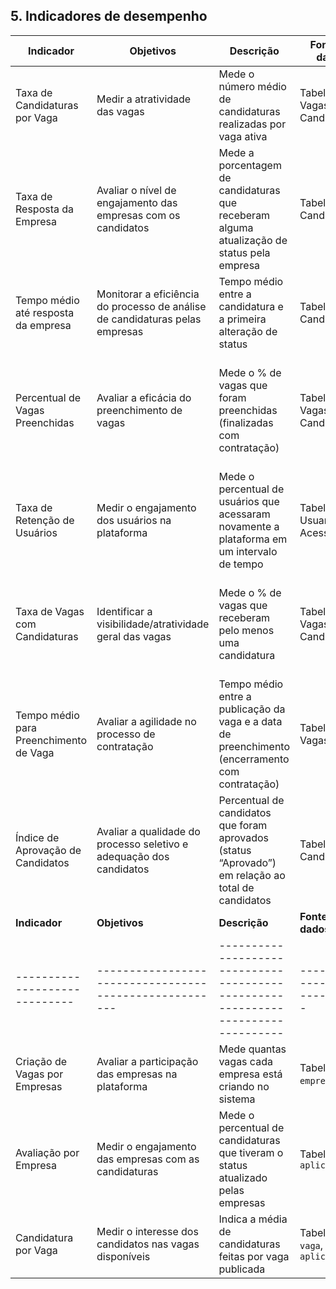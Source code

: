 ## 5. Indicadores de desempenho

| **Indicador** | **Objetivos** | **Descrição** | **Fonte de dados** | **Fórmula de cálculo** |
| ---           | ---           | ---           | ---             | ---             |
| Taxa de Candidaturas por Vaga | Medir a atratividade das vagas | Mede o número médio de candidaturas realizadas por vaga ativa | Tabelas: Vagas, Candidaturas | (número total de candidaturas / número total de vagas ativas) |
| Taxa de Resposta da Empresa | Avaliar o nível de engajamento das empresas com os candidatos| Mede a porcentagem de candidaturas que receberam alguma atualização de status pela empresa | Tabelas: Candidaturas | ((número de candidaturas com status atualizado / número total de candidaturas) * 100 |
| Tempo médio até resposta da empresa | Monitorar a eficiência do processo de análise de candidaturas pelas empresas | Tempo médio entre a candidatura e a primeira alteração de status | Tabela: Candidaturas | (Média(data de atualização do status - data de candidatura) |
| Percentual de Vagas Preenchidas | Avaliar a eficácia do preenchimento de vagas | Mede o % de vagas que foram preenchidas (finalizadas com contratação) | Tabelas: Vagas, Candidaturas | (número de vagas com status “preenchida” / número total de vagas ativas ou encerradas) * 100 |
| Taxa de Retenção de Usuários | Medir o engajamento dos usuários na plataforma | Mede o percentual de usuários que acessaram novamente a plataforma em um intervalo de tempo | Tabela: Usuarios, Acessos | (número de usuários que retornaram no mês / número total de usuários no mês) * 100 |
| Taxa de Vagas com Candidaturas | Identificar a visibilidade/atratividade geral das vagas | Mede o % de vagas que receberam pelo menos uma candidatura | Tabelas: Vagas, Candidaturas | (número de vagas com pelo menos uma candidatura / número total de vagas) * 100 |
| Tempo médio para Preenchimento de Vaga | Avaliar a agilidade no processo de contratação | Tempo médio entre a publicação da vaga e a data de preenchimento (encerramento com contratação) | Tabela: Vagas | Média(data de preenchimento - data de publicação) |
| Índice de Aprovação de Candidatos | Avaliar a qualidade do processo seletivo e adequação dos candidatos | Percentual de candidatos que foram aprovados (status “Aprovado”) em relação ao total de candidatos | Tabela: Candidaturas | (número de candidaturas aprovadas / número total de candidaturas) * 100 |
| **Indicador**                 | **Objetivos**                                          | **Descrição**                                                                    | **Fonte de dados**           | **Fórmula de cálculo**                                                        |
| ----------------------------- | ------------------------------------------------------ | -------------------------------------------------------------------------------- | ---------------------------- | ----------------------------------------------------------------------------- |
| Criação de Vagas por Empresas | Avaliar a participação das empresas na plataforma      | Mede quantas vagas cada empresa está criando no sistema                          | Tabelas: `empresa`, `vaga`   | número de vagas cadastradas / número de empresas                              |
| Avaliação por Empresa         | Medir o engajamento das empresas com as candidaturas   | Mede o percentual de candidaturas que tiveram o status atualizado pelas empresas | Tabela: `aplicacao`          | (número de aplicações com status alterado / número total de aplicações) × 100 |
| Candidatura por Vaga          | Medir o interesse dos candidatos nas vagas disponíveis | Indica a média de candidaturas feitas por vaga publicada                         | Tabelas: `vaga`, `aplicacao` | número total de candidaturas / número total de vagas                          |

